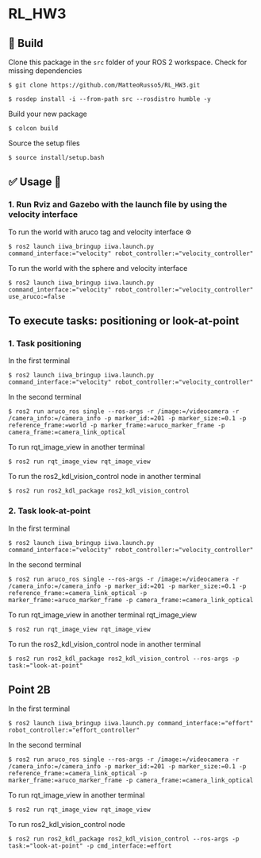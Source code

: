 # RL_HW3

## :hammer: Build

Clone this package in the `src` folder of your ROS 2 workspace. Check for missing dependencies
```
$ git clone https://github.com/MatteoRusso5/RL_HW3.git
```
```
$ rosdep install -i --from-path src --rosdistro humble -y
```
Build your new package

```
$ colcon build
```
Source the setup files

```
$ source install/setup.bash
```
## :white_check_mark: Usage 🤖
### 1. Run Rviz and Gazebo with the launch file by using the velocity interface

To run the world with aruco tag and velocity interface
⚙️
```
$ ros2 launch iiwa_bringup iiwa.launch.py command_interface:="velocity" robot_controller:="velocity_controller"
```

To run the world with the sphere and velocity interface
```
$ ros2 launch iiwa_bringup iiwa.launch.py command_interface:="velocity" robot_controller:="velocity_controller" use_aruco:=false
```

## To execute tasks: positioning or look-at-point
### 1. Task positioning
In the first terminal
```
$ ros2 launch iiwa_bringup iiwa.launch.py command_interface:="velocity" robot_controller:="velocity_controller"
```
In the second terminal
```
$ ros2 run aruco_ros single --ros-args -r /image:=/videocamera -r /camera_info:=/camera_info -p marker_id:=201 -p marker_size:=0.1 -p reference_frame:=world -p marker_frame:=aruco_marker_frame -p camera_frame:=camera_link_optical
```
To run rqt_image_view in another terminal
```
$ ros2 run rqt_image_view rqt_image_view
```
To run the ros2_kdl_vision_control node in another terminal
```
$ ros2 run ros2_kdl_package ros2_kdl_vision_control
```
### 2. Task look-at-point
In the first terminal
```
$ ros2 launch iiwa_bringup iiwa.launch.py command_interface:="velocity" robot_controller:="velocity_controller"
```
In the second terminal
```
$ ros2 run aruco_ros single --ros-args -r /image:=/videocamera -r /camera_info:=/camera_info -p marker_id:=201 -p marker_size:=0.1 -p reference_frame:=camera_link_optical -p marker_frame:=aruco_marker_frame -p camera_frame:=camera_link_optical
```
To run rqt_image_view in another terminal rqt_image_view
```
$ ros2 run rqt_image_view rqt_image_view
```
To run the ros2_kdl_vision_control node in another terminal
```
$ ros2 run ros2_kdl_package ros2_kdl_vision_control --ros-args -p task:="look-at-point"
```
## Point 2B
In the first terminal
```
$ ros2 launch iiwa_bringup iiwa.launch.py command_interface:="effort" robot_controller:="effort_controller"
```
In the second terminal
```
$ ros2 run aruco_ros single --ros-args -r /image:=/videocamera -r /camera_info:=/camera_info -p marker_id:=201 -p marker_size:=0.1 -p reference_frame:=camera_link_optical -p marker_frame:=aruco_marker_frame -p camera_frame:=camera_link_optical
```
To run rqt_image_view in another terminal
```
$ ros2 run rqt_image_view rqt_image_view
```
To run ros2_kdl_vision_control node
```
$ ros2 run ros2_kdl_package ros2_kdl_vision_control --ros-args -p task:="look-at-point" -p cmd_interface:=effort
```


